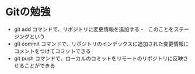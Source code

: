 # Gitの勉強
 - git add コマンドで、リポジトリに変更情報を追加する
	-　このことをステージングという
 - git commit コマンドで、リポジトリのインデックスに追加された変更情報にコメントをつけてコミットできる
 - git push コマンドで、ローカルのコミットをリモートのリポジトリに反映させることができる 
